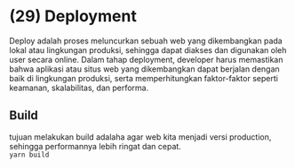 # (29) Deployment #
Deploy adalah proses meluncurkan sebuah web yang dikembangkan pada lokal atau lingkungan produksi, sehingga dapat diakses dan digunakan oleh user secara online. Dalam tahap deployment, developer harus memastikan bahwa aplikasi atau situs web yang dikembangkan dapat berjalan dengan baik di lingkungan produksi, serta memperhitungkan faktor-faktor seperti keamanan, skalabilitas, dan performa.
## Build ##

tujuan melakukan build adalaha agar web kita menjadi versi production, sehingga performannya lebih ringat dan cepat. <br>
` yarn build ` <br>

